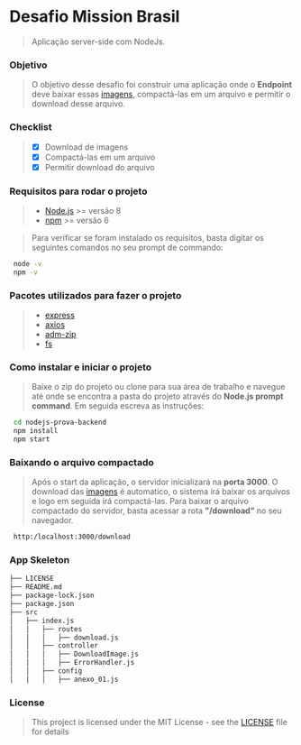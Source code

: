 # Desafio Mission Brasil
> Aplicação server-side com NodeJs.
### Objetivo

> O objetivo desse desafio foi construir uma aplicação onde o **Endpoint** deve baixar essas [imagens](src/config/anexo_01.js), compactá-las em um arquivo e permitir o download desse arquivo.

### Checklist

> - [x] Download de imagens
> - [x] Compactá-las em um arquivo
> - [x] Permitir download do arquivo

### Requisitos para rodar o projeto

> * [Node.js](https://nodejs.org/en/) >= versão 8
> * [npm](https://www.npmjs.com/get-npm) >= versão 6

> Para verificar se foram instalado os requisitos, basta digitar os seguintes comandos no seu prompt de commando:

```sh
 node -v
 npm -v
```

### Pacotes utilizados para fazer o projeto

> * [express](https://github.com/expressjs/express)
> * [axios](https://github.com/axios/axios)
> * [adm-zip](https://www.npmjs.com/package/adm-zip)
> * [fs](https://nodejs.org/api/fs.html)

### Como instalar e iniciar o projeto

> Baixe o zip do projeto ou clone para sua área de trabalho e navegue até onde se encontra a pasta do projeto através do **Node.js prompt command**. Em seguida escreva as instruções:

```sh
 cd nodejs-prova-backend
 npm install
 npm start
```

### Baixando o arquivo compactado

> Após o start da aplicação, o servidor inicializará na **porta 3000**. O download das [imagens](src/config/anexo_01.js) é automatico, o sistema irá baixar os arquivos e logo em seguida irá compactá-las. Para baixar o arquivo compactado do servidor, basta acessar a rota **"/download"** no seu navegador.

```sh
 http:/localhost:3000/download
```

### App Skeleton

```sh
├── LICENSE
├── README.md
├── package-lock.json
├── package.json
├── src
│   ├── index.js
│   │   ├── routes
│   │   │   ├── download.js
│   │   ├── controller
│   │   │   ├── DownloadImage.js
│   │   │   ├── ErrorHandler.js
│   │   ├── config
│   │   │   ├── anexo_01.js
```

### License

> This project is licensed under the MIT License - see the [LICENSE](LICENSE) file for details
